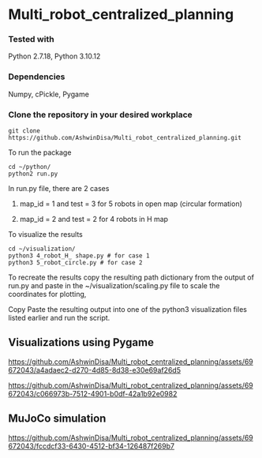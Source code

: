 # Multi_robot_centralized_planning

### Tested with 

Python 2.7.18, Python 3.10.12

### Dependencies

Numpy, cPickle, Pygame

### Clone the repository in your desired workplace
```
git clone https://github.com/AshwinDisa/Multi_robot_centralized_planning.git
```
To run the package
```
cd ~/python/
python2 run.py
```
In run.py file, there are 2 cases 

1) map_id = 1 and test = 3 for 5 robots in open map (circular formation)

2) map_id = 2 and test = 2 for 4 robots in H map

To visualize the results
```
cd ~/visualization/
python3 4_robot_H_ shape.py # for case 1
python3 5_robot_circle.py # for case 2
```

To recreate the results copy the resulting path dictionary from the output of run.py and paste in the ~/visualization/scaling.py file to scale the coordinates for plotting,


Copy Paste the resulting output into one of the python3 visualization files listed earlier and run the script.

## Visualizations using Pygame

https://github.com/AshwinDisa/Multi_robot_centralized_planning/assets/69672043/a4adaec2-d270-4d85-8d38-e30e69af26d5

https://github.com/AshwinDisa/Multi_robot_centralized_planning/assets/69672043/c066973b-7512-4901-b0df-42a1b92e0982

## MuJoCo simulation


https://github.com/AshwinDisa/Multi_robot_centralized_planning/assets/69672043/fccdcf33-6430-4512-bf34-126487f269b7



